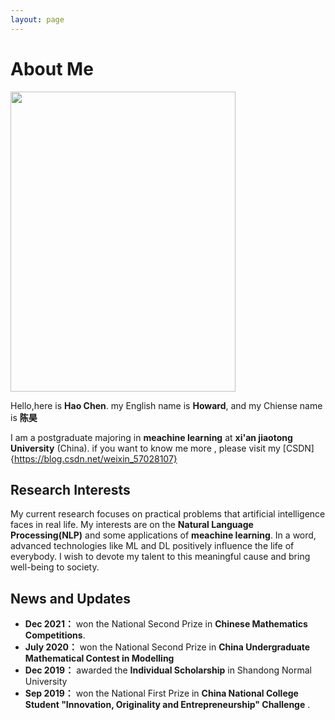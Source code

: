 ```yaml
---
layout: page
---
```


# About Me

<img src="https://howardchenhao.github.io/haochen_big.jpg" class="floatpic" width="360" height="480">

Hello,here is **Hao Chen**. my English name is **Howard**, and my Chiense name is **陈昊**

I am a postgraduate majoring in **meachine learning** at **xi'an jiaotong University** (China). 
if you want to know me more , please visit my [CSDN]{https://blog.csdn.net/weixin_57028107}

## Research Interests

My current research focuses on practical problems that artificial intelligence faces in real life. My interests are on the **Natural Language Processing(NLP)** and some applications of **meachine learning**. In a word, advanced technologies like ML and DL positively influence the life of everybody.  I wish to devote my talent to this meaningful cause and bring well-being to society.

## News and Updates



- **Dec 2021：** won the National Second Prize in **Chinese Mathematics Competitions**.
- **July 2020：** won the National Second Prize in **China Undergraduate Mathematical Contest in Modelling**
- **Dec 2019：** awarded the **Individual Scholarship** in Shandong Normal University 
- **Sep 2019：** won the National First Prize in **China National College Student "Innovation, Originality and Entrepreneurship" Challenge** .
